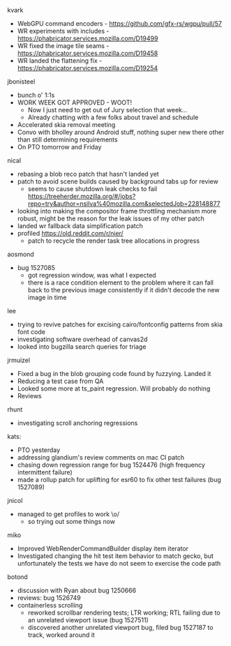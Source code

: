 kvark
  * WebGPU command encoders - https://github.com/gfx-rs/wgpu/pull/57
  * WR experiments with includes - https://phabricator.services.mozilla.com/D19499
  * WR fixed the image tile seams -  https://phabricator.services.mozilla.com/D19458
  * WR landed the flattening fix - https://phabricator.services.mozilla.com/D19254

jbonisteel
  * bunch o' 1:1s
  * WORK WEEK GOT APPROVED - WOOT!
    * Now I just need to get out of Jury selection that week...
    * Already chatting with a few folks about travel and schedule
  * Accelerated skia removal meeting 
  * Convo with bholley around Android stuff, nothing super new there other than still determining requirements
  * On PTO tomorrow and Friday

nical
  * rebasing a blob reco patch that hasn't landed yet
  * patch to avoid scene builds caused by background tabs up for review
    * seems to cause shutdown leak checks to fail https://treeherder.mozilla.org/#/jobs?repo=try&author=nsilva%40mozilla.com&selectedJob=228148877
  * looking into making the compositor frame throttling mechanism more robust, might be the reason for the leak issues of my other patch
  * landed wr fallback data simplification patch
  * profiled https://old.reddit.com/r/nier/
    * patch to recycle the render task tree allocations in progress

aosmond
  * bug 1527085
    * got regression window, was what I expected
    * there is a race condition element to the problem where it can fall back to the previous image consistently if it didn't decode the new image in time

lee
  * trying to revive patches for excising cairo/fontconfig patterns from skia font code
  * investigating software overhead of canvas2d
  * looked into bugzilla search queries for triage

jrmuizel
  * Fixed a bug in the blob grouping code found by fuzzying. Landed it
  * Reducing a test case from QA
  * Looked some more at ts_paint regression. Will probably do nothing
  * Reviews

rhunt
- investigating scroll anchoring regressions

kats:
  * PTO yesterday
  * addressing glandium's review comments on mac CI patch
  * chasing down regression range for bug 1524476 (high frequency intermittent failure)
  * made a rollup patch for uplifting for esr60 to fix other test failures (bug 1527089)

jnicol
  * managed to get profiles to work \o/
    * so trying out some things now

miko
  * Improved WebRenderCommandBuilder display item iterator
  * Investigated changing the hit test item behavior to match gecko, but unfortunately the tests we have do not seem to exercise the code path

botond
  * discussion with Ryan about bug 1250666 
  * reviews: bug 1526749 
  * containerless scrolling 
    * reworked scrollbar rendering tests; LTR working; RTL failing due to an unrelated viewport issue (bug 1527511)
    * discovered another unrelated viewport bug, filed bug 1527187 to track, worked around it
